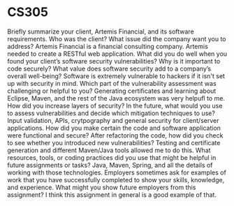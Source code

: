 # CS305

Briefly summarize your client, Artemis Financial, and its software requirements. Who was the client? What issue did the company want you to address?
Artemis Financial is a financial consulting company. Artemis needed to create a RESTful web application.
What did you do well when you found your client’s software security vulnerabilities? Why is it important to code securely? What value does software security add to a company’s overall well-being?
Software is extremely vulnerable to hackers if it isn't set up with security in mind.
Which part of the vulnerability assessment was challenging or helpful to you?
Generating certificates and learning about Eclipse, Maven, and the rest of the Java ecosystem was very helpufl to me.
How did you increase layers of security? In the future, what would you use to assess vulnerabilities and decide which mitigation techniques to use?
Input validation, APIs, crytpography and general security for client/server applications.
How did you make certain the code and software application were functional and secure? After refactoring the code, how did you check to see whether you introduced new vulnerabilities?
Testing and certificate generation and different Maven/Java tools allowed me to do this.
What resources, tools, or coding practices did you use that might be helpful in future assignments or tasks?
Java, Maven, Spring, and all the details of working with those technologies.
Employers sometimes ask for examples of work that you have successfully completed to show your skills, knowledge, and experience. What might you show future employers from this assignment?
I think this assignment in general is a good example of that.
